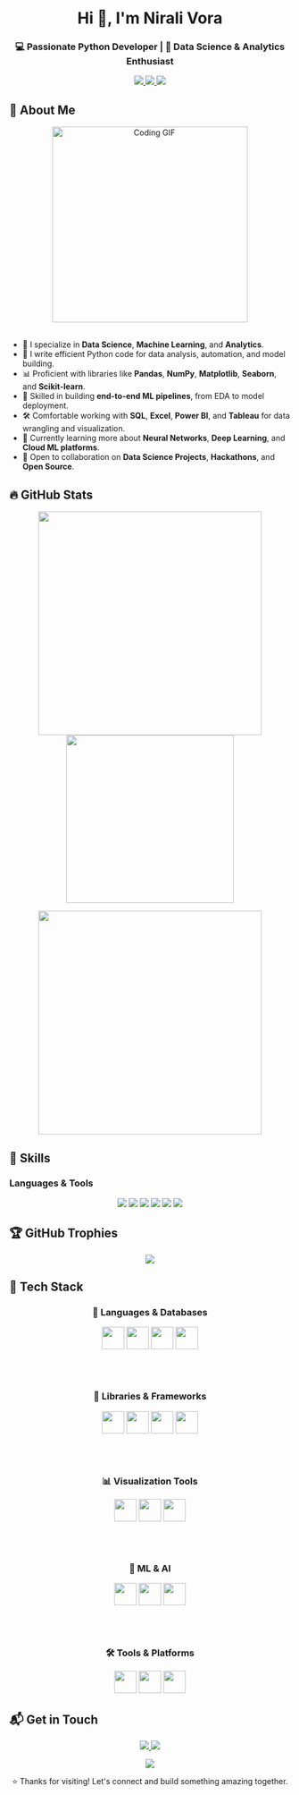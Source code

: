 <h1 align="center">Hi 👋, I'm Nirali Vora</h1>
<h3 align="center">💻 Passionate Python Developer | 🎯 Data Science & Analytics Enthusiast</h3>

<p align="center">
  <a href="https://github.com/nirali-vora" target="_blank">
    <img src="https://img.shields.io/badge/GitHub-nirali--vora-181717?style=flat&logo=github" />
  </a>
  <a href="https://www.linkedin.com/in/nirali-vora/" target="_blank">
    <img src="https://img.shields.io/badge/LinkedIn-nirali--vora-0A66C2?style=flat&logo=linkedin&logoColor=white" />
  </a>
  <a href="mailto:nirali.vora@gmail.com" target="_blank">
    <img src="https://img.shields.io/badge/Email-nirali.vora@gmail.com-D14836?style=flat&logo=gmail&logoColor=white" />
  </a>
</p>

## 🚀 About Me

<div align="center">
  <img src="https://media.giphy.com/media/qgQUggAC3Pfv687qPC/giphy.gif" width="350" alt="Coding GIF" />
</div>

<br/>

- 🧪 I specialize in **Data Science**, **Machine Learning**, and **Analytics**.
- 🐍 I write efficient Python code for data analysis, automation, and model building.
- 📊 Proficient with libraries like **Pandas**, **NumPy**, **Matplotlib**, **Seaborn**, and **Scikit-learn**.
- 🧠 Skilled in building **end-to-end ML pipelines**, from EDA to model deployment.
- 🛠️ Comfortable working with **SQL**, **Excel**, **Power BI**, and **Tableau** for data wrangling and visualization.
- 🌱 Currently learning more about **Neural Networks**, **Deep Learning**, and **Cloud ML platforms**.
- 🤝 Open to collaboration on **Data Science Projects**, **Hackathons**, and **Open Source**.


## 🔥 GitHub Stats

<p align="center">
  <img src="https://github-readme-stats.vercel.app/api?username=nirali-vora&show_icons=true&theme=radical&count_private=true" width="400" />
  <img src="https://github-readme-stats.vercel.app/api/top-langs/?username=nirali-vora&layout=compact&theme=radical" width="300" />
</p>

<p align="center">
  <img src="https://streak-stats.demolab.com/?user=nirali-vora&theme=radical" width="400"/>
</p>


## 🧠 Skills

### Languages & Tools
<div align="center">
  <img src="https://img.shields.io/badge/Python-3776AB?style=for-the-badge&logo=python&logoColor=white" />
  <img src="https://img.shields.io/badge/SQL-336791?style=for-the-badge&logo=postgresql&logoColor=white" />
  <img src="https://img.shields.io/badge/Excel-217346?style=for-the-badge&logo=microsoft-excel&logoColor=white" />
  <img src="https://img.shields.io/badge/Jupyter-F37626?style=for-the-badge&logo=jupyter&logoColor=white" />
  <img src="https://img.shields.io/badge/Google_Colab-F9AB00?style=for-the-badge&logo=googlecolab&logoColor=white" />
  <img src="https://img.shields.io/badge/Git-F05032?style=for-the-badge&logo=git&logoColor=white" />
</div>


## 🏆 GitHub Trophies

<p align="center">
  <img src="https://github-profile-trophy.vercel.app/?username=nirali-vora&theme=radical&column=7&margin-w=5&margin-h=5" />
</p>


## 💼 Tech Stack

<div align="center">

### 🧠 Languages & Databases  
<img src="https://cdn.jsdelivr.net/gh/devicons/devicon/icons/python/python-original.svg" height="40" />
<img src="https://cdn.jsdelivr.net/gh/devicons/devicon/icons/r/r-original.svg" height="40" />
<img src="https://cdn.jsdelivr.net/gh/devicons/devicon/icons/mysql/mysql-original.svg" height="40" />
<img src="https://cdn.jsdelivr.net/gh/devicons/devicon/icons/oracle/oracle-original.svg" height="40" />

<br/><br/>

### 🧰 Libraries & Frameworks  
<img src="https://cdn.jsdelivr.net/gh/devicons/devicon/icons/numpy/numpy-original.svg" height="40" />
<img src="https://cdn.jsdelivr.net/gh/devicons/devicon/icons/pandas/pandas-original.svg" height="40" />
<img src="https://cdn.jsdelivr.net/gh/devicons/devicon/icons/jupyter/jupyter-original.svg" height="40" />
<img src="https://cdn.jsdelivr.net/gh/devicons/devicon/icons/anaconda/anaconda-original.svg" height="40" />

<br/><br/>

### 📊 Visualization Tools  
<img src="https://cdn.jsdelivr.net/gh/devicons/devicon/icons/tableau/tableau-original.svg" height="40" />
<img src="https://cdn.jsdelivr.net/gh/devicons/devicon/icons/powerbi/powerbi-original.svg" height="40" />
<img src="https://cdn.jsdelivr.net/gh/devicons/devicon/icons/plotly/plotly-original.svg" height="40" />

<br/><br/>

### 🤖 ML & AI  
<img src="https://cdn.jsdelivr.net/gh/devicons/devicon/icons/tensorflow/tensorflow-original.svg" height="40" />
<img src="https://cdn.jsdelivr.net/gh/devicons/devicon/icons/pytorch/pytorch-original.svg" height="40" />
<img src="https://cdn.jsdelivr.net/gh/devicons/devicon/icons/keras/keras-original.svg" height="40" />

<br/><br/>

### 🛠️ Tools & Platforms  
<img src="https://cdn.jsdelivr.net/gh/devicons/devicon/icons/git/git-original.svg" height="40" />
<img src="https://cdn.jsdelivr.net/gh/devicons/devicon/icons/github/github-original.svg" height="40" />
<img src="https://cdn.jsdelivr.net/gh/devicons/devicon/icons/linux/linux-original.svg" height="40" />

</div>


## 📬 Get in Touch

<p align="center">
  <a href="https://www.linkedin.com/in/nirali-vora/">
    <img src="https://img.shields.io/badge/LinkedIn-Connect-blue?style=for-the-badge&logo=linkedin" />
  </a>
  <a href="mailto:nirali.vora@gmail.com">
    <img src="https://img.shields.io/badge/Email-Contact-red?style=for-the-badge&logo=gmail" />
  </a>
</p>

<p align="center">
  <img src="https://komarev.com/ghpvc/?username=nirali-vora&label=Profile%20views&color=dc143c&style=flat" />
</p>

<p align="center">
  ⭐️ Thanks for visiting! Let's connect and build something amazing together.
</p>

